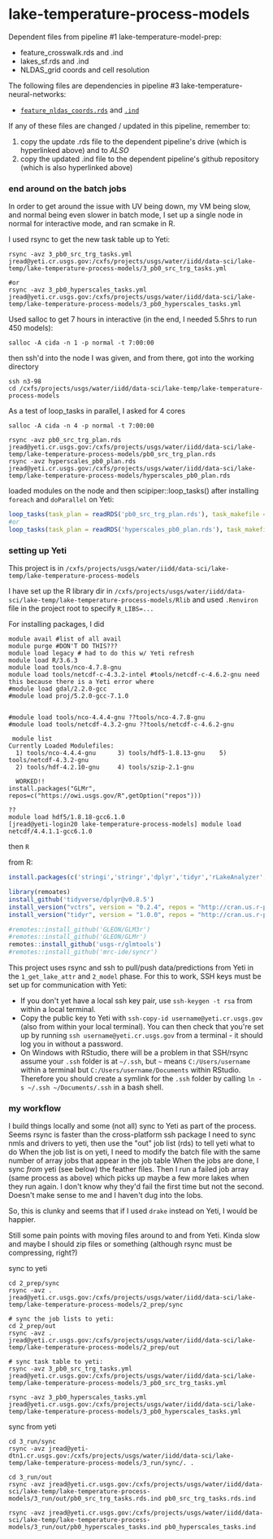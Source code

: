 # lake-temperature-process-models

Dependent files from pipeline #1 lake-temperature-model-prep:
  -  feature_crosswalk.rds and .ind 
  -  lakes_sf.rds and .ind
  -  NLDAS_grid coords and cell resolution  

 The following files are dependencies in pipeline #3 lake-temperature-neural-networks:
  -  [`feature_nldas_coords.rds`](https://drive.google.com/drive/u/1/folders/1pbhIjfYUPZ4lEICm5zwJFjIjGYEz1qwi) and [`.ind`](https://github.com/USGS-R/lake-temperature-neural-networks/tree/master/in)

If any of these files are changed / updated in this pipeline, remember to: 
  1. copy the update .rds file to the dependent pipeline's drive (which is hyperlinked above) and to _ALSO_
  2. copy the updated .ind file to the dependent pipeline's github repository (which is also hyperlinked above)

### end around on the batch jobs
In order to get around the issue with UV being down, my VM being slow, and normal being even slower in batch mode, I set up a single node in normal for interactive mode, and ran scmake in R.

I used rsync to get the new task table up to Yeti:
```
rsync -avz 3_pb0_src_trg_tasks.yml jread@yeti.cr.usgs.gov:/cxfs/projects/usgs/water/iidd/data-sci/lake-temp/lake-temperature-process-models/3_pb0_src_trg_tasks.yml

#or
rsync -avz 3_pb0_hyperscales_tasks.yml jread@yeti.cr.usgs.gov:/cxfs/projects/usgs/water/iidd/data-sci/lake-temp/lake-temperature-process-models/3_pb0_hyperscales_tasks.yml
```
Used salloc to get 7 hours in interactive (in the end, I needed 5.5hrs to run 450 models):
```
salloc -A cida -n 1 -p normal -t 7:00:00
```
then ssh'd into the node I was given, and from there, got into the working directory
```
ssh n3-98
cd /cxfs/projects/usgs/water/iidd/data-sci/lake-temp/lake-temperature-process-models
```

As a test of loop_tasks in parallel, I asked for 4 cores
```
salloc -A cida -n 4 -p normal -t 7:00:00

rsync -avz pb0_src_trg_plan.rds jread@yeti.cr.usgs.gov:/cxfs/projects/usgs/water/iidd/data-sci/lake-temp/lake-temperature-process-models/pb0_src_trg_plan.rds
rsync -avz hyperscales_pb0_plan.rds  jread@yeti.cr.usgs.gov:/cxfs/projects/usgs/water/iidd/data-sci/lake-temp/lake-temperature-process-models/hyperscales_pb0_plan.rds
```
loaded modules on the node and then scipiper::loop_tasks() after installing `foreach` and `doParallel` on Yeti:
```r
loop_tasks(task_plan = readRDS('pb0_src_trg_plan.rds'), task_makefile = '3_pb0_src_trg_tasks.yml', n_cores = 4)
#or
loop_tasks(task_plan = readRDS('hyperscales_pb0_plan.rds'), task_makefile = '3_pb0_hyperscales_tasks.yml', n_cores = 8)
```

### setting up Yeti

This project is in `/cxfs/projects/usgs/water/iidd/data-sci/lake-temp/lake-temperature-process-models`

I have set up the R library dir in `/cxfs/projects/usgs/water/iidd/data-sci/lake-temp/lake-temperature-process-models/Rlib` and used `.Renviron` file in the project root to specify `R_LIBS=...`

For installing packages, I did

```
module avail #list of all avail
module purge #DON'T DO THIS???
module load legacy # had to do this w/ Yeti refresh
module load R/3.6.3
module load tools/nco-4.7.8-gnu 
module load tools/netcdf-c-4.3.2-intel #tools/netcdf-c-4.6.2-gnu need this because there is a Yeti error where 
#module load gdal/2.2.0-gcc
#module load proj/5.2.0-gcc-7.1.0


#module load tools/nco-4.4.4-gnu ??tools/nco-4.7.8-gnu 
#module load tools/netcdf-4.3.2-gnu ??tools/netcdf-c-4.6.2-gnu

 module list
Currently Loaded Modulefiles:
  1) tools/nco-4.4.4-gnu      3) tools/hdf5-1.8.13-gnu    5) tools/netcdf-4.3.2-gnu
  2) tools/hdf-4.2.10-gnu     4) tools/szip-2.1-gnu
  
  WORKED!!
install.packages("GLMr", repos=c("https://owi.usgs.gov/R",getOption("repos")))

??
module load hdf5/1.8.18-gcc6.1.0
[jread@yeti-login20 lake-temperature-process-models] module load netcdf/4.4.1.1-gcc6.1.0

```

then 
`R`

from R:
```r
install.packages(c('stringi','stringr','dplyr','tidyr','rLakeAnalyzer','lubridate','remotes','ncdf4','readr','feather'))

library(remoates)
install_github('tidyverse/dplyr@v0.8.5')
install_version("vctrs", version = "0.2.4", repos = "http://cran.us.r-project.org")
install_version("tidyr", version = "1.0.0", repos = "http://cran.us.r-project.org")

#remotes::install_github('GLEON/GLM3r')
#remotes::install_github('GLEON/GLMr')
remotes::install_github('usgs-r/glmtools')
#remotes::install_github('mrc-ide/syncr')
```
This project uses rsync and ssh to pull/push data/predictions from Yeti in the `1_get_lake_attr` and `2_model` phase. For this to work, SSH keys must be set up for communication with Yeti:

  -  If you don't yet have a local ssh key pair, use `ssh-keygen -t rsa` from within a local terminal.
  -  Copy the public key to Yeti with `ssh-copy-id username@yeti.cr.usgs.gov` (also from within your local terminal). You can then check that you're set up by running `ssh username@yeti.cr.usgs.gov` from a terminal - it should log you in without a password.
  -  On Windows with RStudio, there will be a problem in that SSH/rsync assume your `.ssh` folder is at `~/.ssh`, but `~` means `C:/Users/username` within a terminal but `C:/Users/username/Documents` within RStudio. Therefore you should create a symlink for the `.ssh` folder by calling `ln -s ~/.ssh ~/Documents/.ssh` in a bash shell.



### my workflow
I build things locally and some (not all) sync to Yeti as part of the process. 
Seems rsync is faster than the cross-platform ssh package
I need to sync nmls and drivers to yeti, then use the "out" job list (rds) to tell yeti what to do
When the job list is on yeti, I need to modify the batch file with the same number of array jobs that appear in the job table
When the jobs are done, I sync _from_ yeti (see below) the feather files. 
Then I run a failed job array (same process as above) which picks up maybe a few more lakes when they run again. I don't know why they'd fail the first time but not the second. Doesn't make sense to me and I haven't dug into the lobs. 

So, this is clunky and seems that if I used `drake` instead on Yeti, I would be happier. 

Still some pain points with moving files around to and from Yeti. Kinda slow and maybe I should zip files or something (although rsync must be compressing, right?)

sync to yeti
```
cd 2_prep/sync
rsync -avz .  jread@yeti.cr.usgs.gov:/cxfs/projects/usgs/water/iidd/data-sci/lake-temp/lake-temperature-process-models/2_prep/sync

# sync the job lists to yeti:
cd 2_prep/out
rsync -avz .  jread@yeti.cr.usgs.gov:/cxfs/projects/usgs/water/iidd/data-sci/lake-temp/lake-temperature-process-models/2_prep/out

# sync task table to yeti:
rsync -avz 3_pb0_src_trg_tasks.yml jread@yeti.cr.usgs.gov:/cxfs/projects/usgs/water/iidd/data-sci/lake-temp/lake-temperature-process-models/3_pb0_src_trg_tasks.yml

rsync -avz 3_pb0_hyperscales_tasks.yml jread@yeti.cr.usgs.gov:/cxfs/projects/usgs/water/iidd/data-sci/lake-temp/lake-temperature-process-models/3_pb0_hyperscales_tasks.yml
```

sync from yeti
```
cd 3_run/sync
rsync -avz jread@yeti-dtn1.cr.usgs.gov:/cxfs/projects/usgs/water/iidd/data-sci/lake-temp/lake-temperature-process-models/3_run/sync/. .

cd 3_run/out
rsync -avz jread@yeti.cr.usgs.gov:/cxfs/projects/usgs/water/iidd/data-sci/lake-temp/lake-temperature-process-models/3_run/out/pb0_src_trg_tasks.rds.ind pb0_src_trg_tasks.rds.ind 

rsync -avz jread@yeti.cr.usgs.gov:/cxfs/projects/usgs/water/iidd/data-sci/lake-temp/lake-temperature-process-models/3_run/out/pb0_hyperscales_tasks.ind pb0_hyperscales_tasks.ind

```

